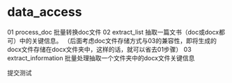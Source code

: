 # data_access
01 process_doc 批量转换doc文件
02 extract_list 抽取一篇文书（doc或docx都可）中的关键信息。
（后面考虑doc文件存储方式与03的兼容性，即将生成的docx文件存储在docx文件夹中，这样的话，就可以省去01步骤）
03 extract_information 批量处理抽取一个文件夹中的docx文件关键信息


提交测试


